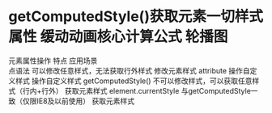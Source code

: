 

# getComputedStyle()获取元素一切样式属性 缓动动画核心计算公式 轮播图

  元素属性操作              	特点                             	       应用场景   
  点语法                 	可以修改任意样式，无法获取行外样式              	修改元素样式 
  attribute           	操作自定义样式                        	       操作自定义样式
  getComputedStyle()  	不可以修改样式，可以获取任意样式（行内+行外）        	获取元素样式 
  element.currentStyle	与getComputedStyle一致（仅限IE8及以前使用）	    获取元素样式 
